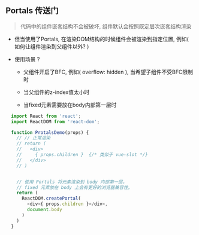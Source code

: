 ## Portals 传送门

> 代码中的组件嵌套结构不会被破坏, 组件默认会按照既定层次嵌套结构渲染

- 但当使用了Portals, 在渲染DOM结构的时候组件会被渲染到指定位置, 例如( 如何让组件渲染到父组件以外? )

- 使用场景 ?

  - 父组件开启了BFC, 例如( overflow: hidden ), 当希望子组件不受BFC限制时

  - 当父组件的z-index值太小时

  - 当fixed元素需要放在body内部第一层时

```js
  import React from 'react';
  import ReactDOM from 'react-dom';

  function ProtalsDemo(props) {
    // // 正常渲染
    // return (
    //   <div>
    //     { props.children }  {/* 类似于 vue-slot */}
    //   </div>
    // )


    // 使用 Portals 将元素渲染到 body 内部第一层。
    // fixed 元素放在 body 上会有更好的浏览器兼容性。
    return (
      ReactDOM.createPortal(
        <div>{ props.children }</div>,
        document.body
      )
    )
  }
```

